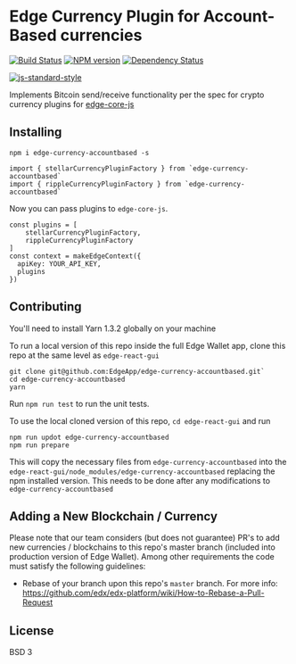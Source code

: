 # Edge Currency Plugin for Account-Based currencies
[![Build Status][travis-image]][travis-url] [![NPM version][npm-image]][npm-url] [![Dependency Status][daviddm-image]][daviddm-url]

[![js-standard-style](https://cdn.rawgit.com/feross/standard/master/badge.svg)](https://github.com/feross/standard)

Implements Bitcoin send/receive functionality per the spec for crypto currency plugins for [edge-core-js](https://github.com/EdgeApp/edge-core-js)

## Installing

    npm i edge-currency-accountbased -s

```
import { stellarCurrencyPluginFactory } from `edge-currency-accountbased`
import { rippleCurrencyPluginFactory } from `edge-currency-accountbased`
```

Now you can pass plugins to `edge-core-js`.

```
const plugins = [
    stellarCurrencyPluginFactory,
    rippleCurrencyPluginFactory
]
const context = makeEdgeContext({
  apiKey: YOUR_API_KEY,
  plugins
})
```

## Contributing

You'll need to install Yarn 1.3.2 globally on your machine

To run a local version of this repo inside the full Edge Wallet app, clone this repo at the same level as `edge-react-gui`

    git clone git@github.com:EdgeApp/edge-currency-accountbased.git`
    cd edge-currency-accountbased
    yarn

Run `npm run test` to run the unit tests.

To use the local cloned version of this repo, `cd edge-react-gui` and run

    npm run updot edge-currency-accountbased
    npm run prepare

This will copy the necessary files from `edge-currency-accountbased` into the `edge-react-gui/node_modules/edge-currency-accountbased` replacing the npm installed version. This needs to be done after any modifications to `edge-currency-accountbased`

## Adding a New Blockchain / Currency

Please note that our team considers (but does not guarantee) PR's to add new currencies / blockchains to this repo's master branch (included into production version of Edge Wallet). Among other requirements the code must satisfy the following guidelines:
- Rebase of your branch upon this repo's `master` branch. For more info:
https://github.com/edx/edx-platform/wiki/How-to-Rebase-a-Pull-Request

## License
BSD 3

[npm-image]: https://badge.fury.io/js/edge-currency-ethereum.svg
[npm-url]: https://npmjs.org/package/edge-currency-ethereum
[travis-image]: https://travis-ci.org/Airbitz/edge-currency-ethereum.svg?branch=master
[travis-url]: https://travis-ci.org/Airbitz/edge-currency-ethereum
[daviddm-image]: https://david-dm.org/Airbitz/edge-currency-ethereum.svg?theme=shields.io
[daviddm-url]: https://david-dm.org/Airbitz/edge-currency-ethereum
